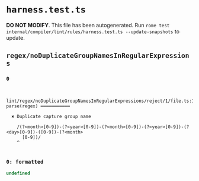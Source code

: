 # `harness.test.ts`

**DO NOT MODIFY**. This file has been autogenerated. Run `rome test internal/compiler/lint/rules/harness.test.ts --update-snapshots` to update.

## `regex/noDuplicateGroupNamesInRegularExpressions`

### `0`

```

 lint/regex/noDuplicateGroupNamesInRegularExpressions/reject/1/file.ts:1:32 parse(regex) ━━━━━━━━━━━

  ✖ Duplicate capture group name

    /(?<month>[0-9])-(?<year>[0-9])-(?<month>[0-9])-(?<year>[0-9])-(?<day>[0-9])-([0-9])-(?<month>
      [0-9])/
    ^


```

### `0: formatted`

```javascript
undefined
```
